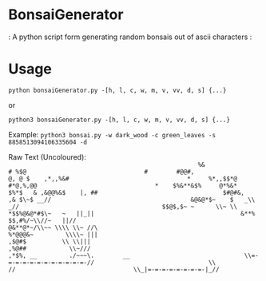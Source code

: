 # BonsaiGenerator
: A python script form generating random bonsais out of ascii characters :

# Usage
`python bonsaiGenerator.py -[h, l, c, w, m, v, vv, d, s] {...}`

or

`python3 bonsaiGenerator.py -[h, l, c, w, m, v, vv, d, s] {...}`

Example:
`python3 bonsai.py -w dark_wood -c green_leaves -s 8858513094106335604 -d`
                                                                                         
Raw Text (Uncoloured):                                                                                         
`                                                      %&                                 
                                                    # %$@                                
                                          #        #@@#,                                 
                                        @, @ $    ,*,,%&#                                
                                *     %*,,$$*@   #*@,%,@@                                
                                 *    $%&**&$%     @*%&*                                 
                              $%*$   & ,&@@%&$    |, ##                                  
                            $#@#&,     ,& $\~$ __//                                      
                            &@&@*$~    $   _\\ _//                                       
                            $$@$,$~ ~      \\~ \\                                        
                         *$$%@&@*#$\~   ~   ||_||                                        
                       &**%  $$,#%/~\\//~   ||//                                         
                      @&**@*~/\\~~ \\\\ \\~ //\                                          
                      %*@@@&~         \\\\~ |||                                          
                        ,$@#$          \\ \\|||                                          
                       ,%@##            \\~///                                           
                        ,*$%, __         ./~~~\.        __                               
                              \\=-=-=-=-=-=-=-=-=-=-=-=-//                               
                               \\                      //                                
                                \\_|=-=-=-=-=-=-=-=-|_//                                 `

